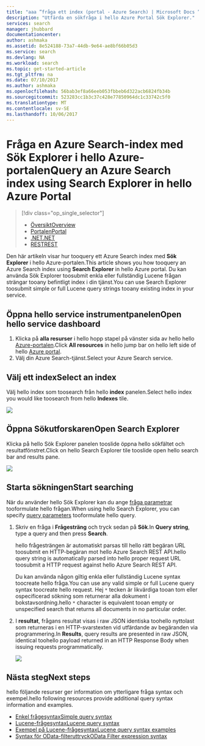 ```yaml
---
title: "aaa ”fråga ett index (portal - Azure Search) | Microsoft Docs ”"
description: "Utfärda en sökfråga i hello Azure Portal Sök Explorer."
services: search
manager: jhubbard
documentationcenter: 
author: ashmaka
ms.assetid: 8e524188-73a7-44db-9e64-ae8bf66b05d3
ms.service: search
ms.devlang: NA
ms.workload: search
ms.topic: get-started-article
ms.tgt_pltfrm: na
ms.date: 07/10/2017
ms.author: ashmaka
ms.openlocfilehash: 56bab3ef8a66eeb053fbbeb6d322acb6824fb34b
ms.sourcegitcommit: 523283cc1b3c37c428e77850964dc1c33742c5f0
ms.translationtype: MT
ms.contentlocale: sv-SE
ms.lasthandoff: 10/06/2017
---
```

# <a name="query-an-azure-search-index-using-search-explorer-in-hello-azure-portal"></a><span data-ttu-id="ba723-103">Fråga en Azure Search-index med Sök Explorer i hello Azure-portalen</span><span class="sxs-lookup"><span data-stu-id="ba723-103">Query an Azure Search index using Search Explorer in hello Azure Portal</span></span>
> [!div class="op_single_selector"]
> * [<span data-ttu-id="ba723-104">Översikt</span><span class="sxs-lookup"><span data-stu-id="ba723-104">Overview</span></span>](search-query-overview.md)
> * [<span data-ttu-id="ba723-105">Portalen</span><span class="sxs-lookup"><span data-stu-id="ba723-105">Portal</span></span>](search-explorer.md)
> * [<span data-ttu-id="ba723-106">.NET</span><span class="sxs-lookup"><span data-stu-id="ba723-106">.NET</span></span>](search-query-dotnet.md)
> * [<span data-ttu-id="ba723-107">REST</span><span class="sxs-lookup"><span data-stu-id="ba723-107">REST</span></span>](search-query-rest-api.md)
> 
> 

<span data-ttu-id="ba723-108">Den här artikeln visar hur tooquery ett Azure Search index med **Sök Explorer** i hello Azure-portalen.</span><span class="sxs-lookup"><span data-stu-id="ba723-108">This article shows you how tooquery an Azure Search index using **Search Explorer** in hello Azure portal.</span></span> <span data-ttu-id="ba723-109">Du kan använda Sök Explorer toosubmit enkla eller fullständig Lucene frågan strängar tooany befintligt index i din tjänst.</span><span class="sxs-lookup"><span data-stu-id="ba723-109">You can use Search Explorer toosubmit simple or full Lucene query strings tooany existing index in your service.</span></span>

## <a name="open-hello-service-dashboard"></a><span data-ttu-id="ba723-110">Öppna hello service instrumentpanelen</span><span class="sxs-lookup"><span data-stu-id="ba723-110">Open hello service dashboard</span></span>
1. <span data-ttu-id="ba723-111">Klicka på **alla resurser** i hello hopp stapel på vänster sida av hello hello [Azure-portalen](https://portal.azure.com/#blade/HubsExtension/BrowseResourceBlade/resourceType/Microsoft.Search%2FsearchServices).</span><span class="sxs-lookup"><span data-stu-id="ba723-111">Click **All resources** in hello jump bar on hello left side of hello [Azure portal](https://portal.azure.com/#blade/HubsExtension/BrowseResourceBlade/resourceType/Microsoft.Search%2FsearchServices).</span></span>
2. <span data-ttu-id="ba723-112">Välj din Azure Search-tjänst.</span><span class="sxs-lookup"><span data-stu-id="ba723-112">Select your Azure Search service.</span></span>

## <a name="select-an-index"></a><span data-ttu-id="ba723-113">Välj ett index</span><span class="sxs-lookup"><span data-stu-id="ba723-113">Select an index</span></span>

<span data-ttu-id="ba723-114">Välj hello index som toosearch från hello **index** panelen.</span><span class="sxs-lookup"><span data-stu-id="ba723-114">Select hello index you would like toosearch from hello **Indexes** tile.</span></span>

   ![](./media/search-explorer/pick-index.png)

## <a name="open-search-explorer"></a><span data-ttu-id="ba723-115">Öppna Sökutforskaren</span><span class="sxs-lookup"><span data-stu-id="ba723-115">Open Search Explorer</span></span>

<span data-ttu-id="ba723-116">Klicka på hello Sök Explorer panelen tooslide öppna hello sökfältet och resultatfönstret.</span><span class="sxs-lookup"><span data-stu-id="ba723-116">Click on hello Search Explorer tile tooslide open hello search bar and results pane.</span></span>

   ![](./media/search-explorer/search-explorer-tile.png)

## <a name="start-searching"></a><span data-ttu-id="ba723-117">Starta sökningen</span><span class="sxs-lookup"><span data-stu-id="ba723-117">Start searching</span></span>

<span data-ttu-id="ba723-118">När du använder hello Sök Explorer kan du ange [fråga parametrar](https://docs.microsoft.com/rest/api/searchservice/Search-Documents) tooformulate hello frågan.</span><span class="sxs-lookup"><span data-stu-id="ba723-118">When using hello Search Explorer, you can specify [query parameters](https://docs.microsoft.com/rest/api/searchservice/Search-Documents) tooformulate hello query.</span></span>

1. <span data-ttu-id="ba723-119">Skriv en fråga i **Frågesträng** och tryck sedan på **Sök**.</span><span class="sxs-lookup"><span data-stu-id="ba723-119">In **Query string**, type a query and then press **Search**.</span></span> 

   <span data-ttu-id="ba723-120">hello frågesträngen är automatiskt parsas till hello rätt begäran URL toosubmit en HTTP-begäran mot hello Azure Search REST API.</span><span class="sxs-lookup"><span data-stu-id="ba723-120">hello query string is automatically parsed into hello proper request URL toosubmit a HTTP request against hello Azure Search REST API.</span></span>   
   
   <span data-ttu-id="ba723-121">Du kan använda någon giltig enkla eller fullständig Lucene syntax toocreate hello fråga.</span><span class="sxs-lookup"><span data-stu-id="ba723-121">You can use any valid simple or full Lucene query syntax toocreate hello request.</span></span> <span data-ttu-id="ba723-122">Hej `*` tecken är likvärdiga tooan tom eller ospecificerad sökning som returnerar alla dokument i bokstavsordning.</span><span class="sxs-lookup"><span data-stu-id="ba723-122">hello `*` character is equivalent tooan empty or unspecified search that returns all documents in no particular order.</span></span>

2. <span data-ttu-id="ba723-123">I **resultat**, frågans resultat visas i raw JSON identiska toohello nyttolast som returneras i en HTTP-svarstexten vid utfärdande av begäranden via programmering.</span><span class="sxs-lookup"><span data-stu-id="ba723-123">In  **Results**, query results are presented in raw JSON, identical toohello payload returned in an HTTP Response Body when issuing requests programmatically.</span></span>

   ![](./media/search-explorer/search-bar.png)

## <a name="next-steps"></a><span data-ttu-id="ba723-124">Nästa steg</span><span class="sxs-lookup"><span data-stu-id="ba723-124">Next steps</span></span>

<span data-ttu-id="ba723-125">hello följande resurser ger information om ytterligare fråga syntax och exempel.</span><span class="sxs-lookup"><span data-stu-id="ba723-125">hello following resources provide additional query syntax information and examples.</span></span>

 + [<span data-ttu-id="ba723-126">Enkel frågesyntax</span><span class="sxs-lookup"><span data-stu-id="ba723-126">Simple query syntax</span></span>](https://docs.microsoft.com/rest/api/searchservice/simple-query-syntax-in-azure-search) 
 + [<span data-ttu-id="ba723-127">Lucene-frågesyntax</span><span class="sxs-lookup"><span data-stu-id="ba723-127">Lucene query syntax</span></span>](https://docs.microsoft.com/rest/api/searchservice/lucene-query-syntax-in-azure-search) 
 + [<span data-ttu-id="ba723-128">Exempel på Lucene-frågesyntax</span><span class="sxs-lookup"><span data-stu-id="ba723-128">Lucene query syntax examples</span></span>](https://docs.microsoft.com/azure/search/search-query-lucene-examples) 
 + [<span data-ttu-id="ba723-129">Syntax för OData-filteruttryck</span><span class="sxs-lookup"><span data-stu-id="ba723-129">OData Filter expression syntax</span></span>](https://docs.microsoft.com/rest/api/searchservice/odata-expression-syntax-for-azure-search) 